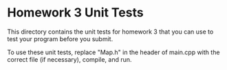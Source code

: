 Homework 3 Unit Tests
===

This directory contains the unit tests for homework 3 that you can use to test 
your program before you submit. 

To use these unit tests, replace "Map.h" in the header of main.cpp with the 
correct file (if necessary), compile, and run.
